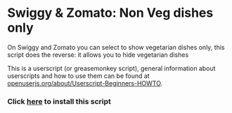 # Swiggy & Zomato: Non Veg dishes only

On Swiggy and Zomato you can select to show vegetarian dishes only, this script does the reverse: it allows you to hide vegetarian dishes

This is a userscript (or greasemonkey script), general information about userscripts and how to use them can be found at [openuserjs.org/about/Userscript-Beginners-HOWTO](https://openuserjs.org/about/Userscript-Beginners-HOWTO).

### Click [here](https://openuserjs.org/install/cuzi/Swiggy_Zomato_Non_Veg_dishes_only.user.js) to install this script

